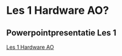 # Les 1 Hardware AO?

## Powerpointpresentatie Les 1

<a href="https://elo.kw1c.nl/CMS/Studie/811%20ICT-Academie/811%20VakkenInhoud/%5BB.11%20HARa%5D%20Hardware%20AO/25187%20%C2%A0%20Applicatie-%20en%20mediaontwikkelaar/Periode%2001/Productie/01.%20Reader/Les%201%20-%20Introductie%20Hardware.pptx" target="_new">Les 1 Hardware AO</a>